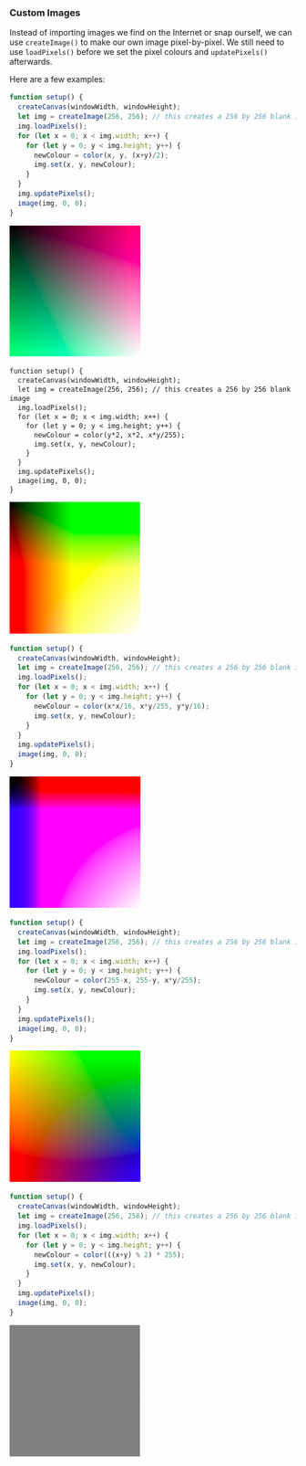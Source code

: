 ### Custom Images

Instead of importing images we find on the Internet or snap ourself, we can use `createImage()` to make our own image pixel-by-pixel. We still need to use `loadPixels()` before we set the pixel colours and `updatePixels()` afterwards.

Here are a few examples:

```javascript
function setup() {
  createCanvas(windowWidth, windowHeight);
  let img = createImage(256, 256); // this creates a 256 by 256 blank image 
  img.loadPixels();
  for (let x = 0; x < img.width; x++) {
    for (let y = 0; y < img.height; y++) {
      newColour = color(x, y, (x+y)/2);
      img.set(x, y, newColour);
    }
  }
  img.updatePixels();
  image(img, 0, 0);
}
```

![](../../Images/Custom_Image_1.png)

```javascipt
function setup() {
  createCanvas(windowWidth, windowHeight);
  let img = createImage(256, 256); // this creates a 256 by 256 blank image 
  img.loadPixels();
  for (let x = 0; x < img.width; x++) {
    for (let y = 0; y < img.height; y++) {
      newColour = color(y*2, x*2, x*y/255);
      img.set(x, y, newColour);
    }
  }
  img.updatePixels();
  image(img, 0, 0);
}
```

![](../../Images/Custom_Image_2.png)

```javascript
function setup() {
  createCanvas(windowWidth, windowHeight);
  let img = createImage(256, 256); // this creates a 256 by 256 blank image 
  img.loadPixels();
  for (let x = 0; x < img.width; x++) {
    for (let y = 0; y < img.height; y++) {
      newColour = color(x*x/16, x*y/255, y*y/16);
      img.set(x, y, newColour);
    }
  }
  img.updatePixels();
  image(img, 0, 0);
}
```

![](../../Images/Custom_Image_3.png)

```javascript
function setup() {
  createCanvas(windowWidth, windowHeight);
  let img = createImage(256, 256); // this creates a 256 by 256 blank image 
  img.loadPixels();
  for (let x = 0; x < img.width; x++) {
    for (let y = 0; y < img.height; y++) {
      newColour = color(255-x, 255-y, x*y/255);
      img.set(x, y, newColour);
    }
  }
  img.updatePixels();
  image(img, 0, 0);
}
```

![](../../Images/Custom_Image_4.png)

```javascript
function setup() {
  createCanvas(windowWidth, windowHeight);
  let img = createImage(256, 256); // this creates a 256 by 256 blank image 
  img.loadPixels();
  for (let x = 0; x < img.width; x++) {
    for (let y = 0; y < img.height; y++) {
      newColour = color(((x+y) % 2) * 255);
      img.set(x, y, newColour);
    }
  }
  img.updatePixels();
  image(img, 0, 0);
}
```

![](../../Images/Custom_Image_5.png)
